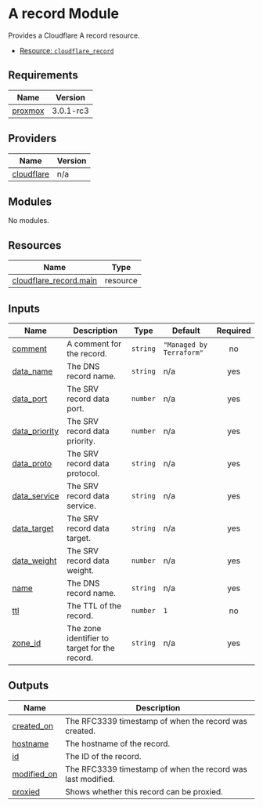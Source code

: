 <!-- BEGIN_TF_DOCS -->
# A record Module

Provides a Cloudflare A record resource.

* [Resource: `cloudflare_record`](https://registry.terraform.io/providers/cloudflare/cloudflare/latest/docs/resources/record)

## Requirements

| Name | Version |
|------|---------|
| <a name="requirement_proxmox"></a> [proxmox](#requirement\_proxmox) | 3.0.1-rc3 |

## Providers

| Name | Version |
|------|---------|
| <a name="provider_cloudflare"></a> [cloudflare](#provider\_cloudflare) | n/a |

## Modules

No modules.

## Resources

| Name | Type |
|------|------|
| [cloudflare_record.main](https://registry.terraform.io/providers/hashicorp/cloudflare/latest/docs/resources/record) | resource |

## Inputs

| Name | Description | Type | Default | Required |
|------|-------------|------|---------|:--------:|
| <a name="input_comment"></a> [comment](#input\_comment) | A comment for the record. | `string` | `"Managed by Terraform"` | no |
| <a name="input_data_name"></a> [data\_name](#input\_data\_name) | The DNS record name. | `string` | n/a | yes |
| <a name="input_data_port"></a> [data\_port](#input\_data\_port) | The SRV record data port. | `number` | n/a | yes |
| <a name="input_data_priority"></a> [data\_priority](#input\_data\_priority) | The SRV record data priority. | `number` | n/a | yes |
| <a name="input_data_proto"></a> [data\_proto](#input\_data\_proto) | The SRV record data protocol. | `string` | n/a | yes |
| <a name="input_data_service"></a> [data\_service](#input\_data\_service) | The SRV record data service. | `string` | n/a | yes |
| <a name="input_data_target"></a> [data\_target](#input\_data\_target) | The SRV record data target. | `string` | n/a | yes |
| <a name="input_data_weight"></a> [data\_weight](#input\_data\_weight) | The SRV record data weight. | `number` | n/a | yes |
| <a name="input_name"></a> [name](#input\_name) | The DNS record name. | `string` | n/a | yes |
| <a name="input_ttl"></a> [ttl](#input\_ttl) | The TTL of the record. | `number` | `1` | no |
| <a name="input_zone_id"></a> [zone\_id](#input\_zone\_id) | The zone identifier to target for the record. | `string` | n/a | yes |

## Outputs

| Name | Description |
|------|-------------|
| <a name="output_created_on"></a> [created\_on](#output\_created\_on) | The RFC3339 timestamp of when the record was created. |
| <a name="output_hostname"></a> [hostname](#output\_hostname) | The hostname of the record. |
| <a name="output_id"></a> [id](#output\_id) | The ID of the record. |
| <a name="output_modified_on"></a> [modified\_on](#output\_modified\_on) | The RFC3339 timestamp of when the record was last modified. |
| <a name="output_proxied"></a> [proxied](#output\_proxied) | Shows whether this record can be proxied. |
<!-- END_TF_DOCS -->